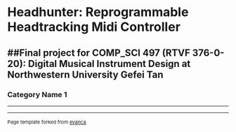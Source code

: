 # Headhunter: Reprogrammable Headtracking Midi Controller

##Final project for COMP_SCI 497 (RTVF 376-0-20): Digital Musical Instrument Design at Northwestern University
Gefei Tan 
---

### Category Name 1 



---




---
<p style="font-size:11px">Page template forked from <a href="https://github.com/evanca/quick-portfolio">evanca</a></p>
<!-- Remove above link if you don't want to attibute -->
